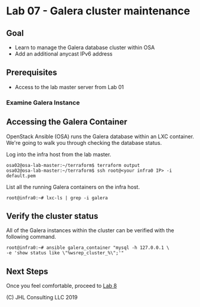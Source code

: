 # Lab 07 - Galera cluster maintenance

## Goal

* Learn to manage the Galera database cluster within OSA
* Add an additional anycast IPv6 address

## Prerequisites

* Access to the lab master server from Lab 01

### Examine Galera Instance

## Accessing the Galera Container

OpenStack Ansible (OSA) runs the Galera database within an LXC container. We're going to walk you through checking the database status.

Log into the infra host from the lab master.

```
osa02@osa-lab-master:~/terraform$ terraform output
osa02@osa-lab-master:~/terraform$ ssh root@<your infra0 IP> -i default.pem
```

List all the running Galera containers on the infra host.
```
root@infra0:~# lxc-ls | grep -i galera
```

## Verify the cluster status

All of the Galera instances within the cluster can be verified with the following command.

```
root@infra0:~# ansible galera_container "mysql -h 127.0.0.1 \
-e 'show status like \"%wsrep_cluster_%\";'"
```

## Next Steps

Once you feel comfortable, proceed to [Lab 8](Lab08.md)

(C) JHL Consulting LLC 2019
